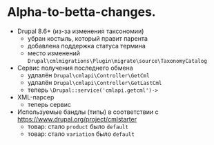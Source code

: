 # Alpha-to-betta-changes.

* Drupal 8.6+ (из-за изменения таксономии)
  - убран костыль, который правит парента 
  - добавлена поддержка статуса термина
  - место изменений `Drupal\cmlmigrations\Plugin\migrate\source\TaxonomyCatalog`
* Сервис получения последнего обмена
  - удлалён `Drupal\cmlapi\Controller\GetCml`
  - удлалён `Drupal\cmlapi\Controller\GetLastCml`
  - теперь `\Drupal::service('cmlapi.getcml')->`
* XML-парсер 
  - теперь сервис
* Используемые бандлы (типы) в соответствии с https://www.drupal.org/project/cmlstarter
  - товар: стало `product` было `default`
  - товар: стало `variation` было `default`
